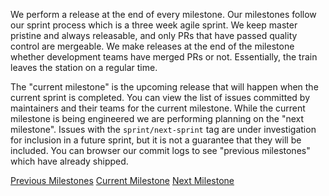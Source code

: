 We perform a release at the end of every milestone. Our milestones follow our sprint process which is a three week agile sprint. We keep master pristine and always releasable, and only PRs that have passed quality control are mergeable. We make releases at the end of the milestone whether development teams have merged PRs or not. Essentially, the train leaves the station on a regular time.

The "current milestone" is the upcoming release that will happen when the current sprint is completed. You can view the list of issues committed by maintainers and their teams for the current milestone. While the current milestone is being engineered we are performing planning on the "next milestone". Issues with the `sprint/next-sprint` tag are under investigation for inclusion in a future sprint, but it is not a guarantee that they will be included. You can browser our commit logs to see "previous milestones" which have already shipped.

[Previous Milestones](https://github.com/eclipse/che/milestones?state=closed)
[Current Milestone](https://github.com/eclipse/che/issues?q=is%3Aopen+is%3Aissue+label%3Asprint%2Fcurrent-sprint)
[Next Milestone](https://github.com/eclipse/che/issues?q=is%3Aopen+is%3Aissue+label%3Asprint%2Fnext-sprint)
